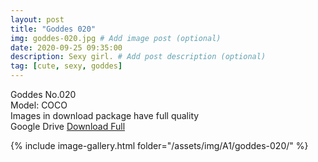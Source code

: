 ```yaml
---
layout: post
title: "Goddes 020"
img: goddes-020.jpg # Add image post (optional)
date: 2020-09-25 09:35:00
description: Sexy girl. # Add post description (optional)
tag: [cute, sexy, goddes]
---
```

Goddes No.020  
Model: COCO                                             
Images in download package have full quality                    
Google Drive [Download Full](http://gestyy.com/eeJVe9)

{% include image-gallery.html folder="/assets/img/A1/goddes-020/" %}
